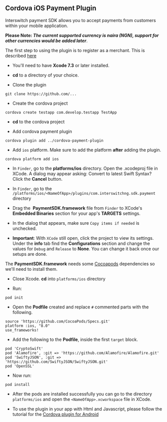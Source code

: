 ## Cordova iOS Payment Plugin

Interswitch payment SDK allows you to accept payments from customers within your mobile application.

**Please Note: *The current supported currency is naira (NGN), support for other currencies would be added later***.

The first step to ​using the plugin is to register as a merchant. This is described [here](merchantxuat.interswitchng.com)

* You'll need to have **Xcode 7.3** or later installed.

* **cd** to a directory of your choice. 

* Clone the plugin 
```
git clone https://github.com/...
```

* Create the cordova project
```terminal
cordova create testapp com.develop.testapp TestApp
```

* **cd** to the cordova project

* Add cordova payment plugin
```
cordova plugin add ../cordova-payment-plugin
```

* Add ```ios``` platform. Make sure to add the platform **after** adding the plugin.
```terminal
cordova platform add ios
```

* In ```Finder```, go to the **platforms/ios** directory. Open the .xcodeproj file in XCode. A dialog may appear asking: Convert to latest Swift Syntax? Click the **Cancel** button.

* In ```Finder```, go to the ```/platforms/ios/<NameOfApp>/plugins/com.interswitchng.sdk.payment``` directory

* Drag the ​ **PaymentSDK.framework** file from ```Finder``` to XCode's **Embedded Binaries** section for your app's **TARGETS** settings.

* In the dialog that appears, make sure ```Copy items if needed``` is unchecked.

* **Important**: With ```XCode``` still open, click the project to view its settings. Under the **info** tab find the **Configurations** section and change the values for ```Debug``` and ```Release``` to **None**. You can change it back once our setups are done.

The **PaymentSDK.framework** needs some [Cocoapods](https://cocoapods.org/) dependencies so we'll need to install them.

* Close Xcode. **cd** into ```platforms/ios``` directory

* Run: 
```terminal
pod init
```

* Open the **Podfile** created and replace ```#``` commented parts with the following.

```
source 'https://github.com/CocoaPods/Specs.git'
platform :ios, "8.0"
use_frameworks!
```

* Add the following to the **Podfile**, inside the first ```target``` block.

```
pod 'CryptoSwift'
pod 'Alamofire', :git => 'https://github.com/Alamofire/Alamofire.git'
pod 'SwiftyJSON', :git => 'https://github.com/SwiftyJSON/SwiftyJSON.git'
pod 'OpenSSL'
```

* Now run:
```terminal
pod install
```

* After the pods are installed successfully you can go to the directory ```platforms/ios``` and open the ```<NameOfApp>.xcworkspace``` file in XCode. 

* To use the plugin in your app with Html and Javascript, please follow the tutorial for the [Cordova plugin for Android](https://github.com/techquest/isw-payment-sdk-android/blob/babajide_dev/CORDOVA_README.md#SandBoxMode)


